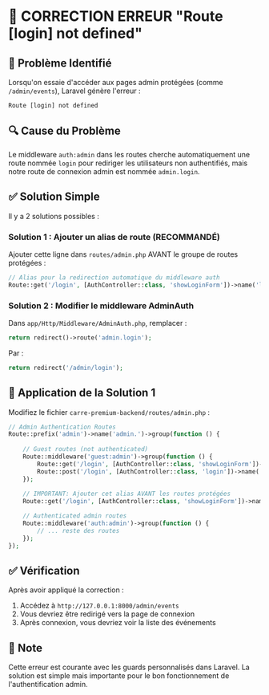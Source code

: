# 🔧 CORRECTION ERREUR "Route [login] not defined"

## 🐛 Problème Identifié

Lorsqu'on essaie d'accéder aux pages admin protégées (comme `/admin/events`), Laravel génère l'erreur :
```
Route [login] not defined
```

## 🔍 Cause du Problème

Le middleware `auth:admin` dans les routes cherche automatiquement une route nommée `login` pour rediriger les utilisateurs non authentifiés, mais notre route de connexion admin est nommée `admin.login`.

## ✅ Solution Simple

Il y a 2 solutions possibles :

### Solution 1 : Ajouter un alias de route (RECOMMANDÉ)

Ajouter cette ligne dans `routes/admin.php` AVANT le groupe de routes protégées :

```php
// Alias pour la redirection automatique du middleware auth
Route::get('/login', [AuthController::class, 'showLoginForm'])->name('login');
```

### Solution 2 : Modifier le middleware AdminAuth

Dans `app/Http/Middleware/AdminAuth.php`, remplacer :
```php
return redirect()->route('admin.login');
```

Par :
```php
return redirect('/admin/login');
```

## 🚀 Application de la Solution 1

Modifiez le fichier `carre-premium-backend/routes/admin.php` :

```php
// Admin Authentication Routes
Route::prefix('admin')->name('admin.')->group(function () {
    
    // Guest routes (not authenticated)
    Route::middleware('guest:admin')->group(function () {
        Route::get('/login', [AuthController::class, 'showLoginForm'])->name('login');
        Route::post('/login', [AuthController::class, 'login'])->name('login.post');
    });
    
    // IMPORTANT: Ajouter cet alias AVANT les routes protégées
    Route::get('/login', [AuthController::class, 'showLoginForm'])->name('login');

    // Authenticated admin routes
    Route::middleware('auth:admin')->group(function () {
        // ... reste des routes
    });
});
```

## ✅ Vérification

Après avoir appliqué la correction :

1. Accédez à `http://127.0.0.1:8000/admin/events`
2. Vous devriez être redirigé vers la page de connexion
3. Après connexion, vous devriez voir la liste des événements

## 📝 Note

Cette erreur est courante avec les guards personnalisés dans Laravel. La solution est simple mais importante pour le bon fonctionnement de l'authentification admin.
